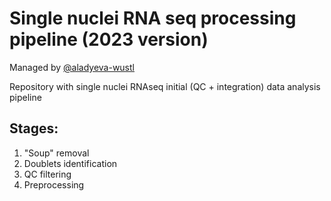 # Single nuclei RNA seq processing pipeline (2023 version)

Managed by [@aladyeva-wustl](https://github.com/aladyeva-wustl)

Repository with single nuclei RNAseq initial (QC + integration) data analysis pipeline
## Stages:
1. "Soup" removal
2. Doublets identification
3. QC filtering
4. Preprocessing
